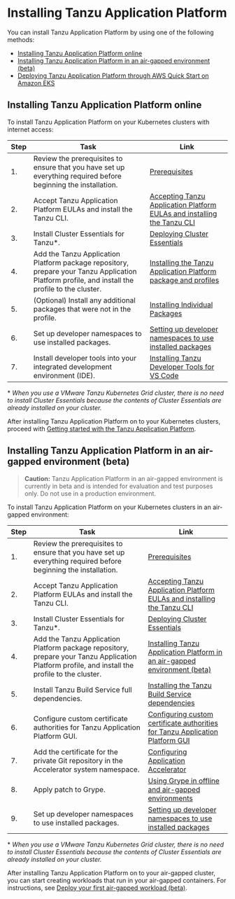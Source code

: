 # Installing Tanzu Application Platform

You can install Tanzu Application Platform by using one of the following methods:

- [Installing Tanzu Application Platform online](#install-online)
- [Installing Tanzu Application Platform in an air-gapped environment (beta)](#install-air-gap)
- [Deploying Tanzu Application Platform through AWS Quick Start on Amazon EKS](https://aws.amazon.com/quickstart/architecture/vmware-tanzu-application-platform/)

## <a id='install-online'></a>Installing Tanzu Application Platform online

To install Tanzu Application Platform on your Kubernetes clusters with internet access:

|Step|Task|Link|
|----|----|----|
|1.| Review the prerequisites to ensure that you have set up everything required before beginning the installation. |[Prerequisites](prerequisites.html)|
|2.| Accept Tanzu Application Platform EULAs and install the Tanzu CLI. |[Accepting Tanzu Application Platform EULAs and installing the Tanzu CLI](install-tanzu-cli.html)|
|3.| Install Cluster Essentials for Tanzu*. |[Deploying Cluster Essentials](https://docs.vmware.com/en/Cluster-Essentials-for-VMware-Tanzu/1.2/cluster-essentials/GUID-deploy.html)|
|4.| Add the Tanzu Application Platform package repository, prepare your Tanzu Application Platform profile, and install the profile to the cluster. |[Installing the Tanzu Application Platform package and profiles](install.html)|
|5.| (Optional) Install any additional packages that were not in the profile. |[Installing Individual Packages](install-components.html)|
|6.| Set up developer namespaces to use installed packages. |[Setting up developer namespaces to use installed packages](set-up-namespaces.html)|
|7.| Install developer tools into your integrated development environment (IDE). |[Installing Tanzu Developer Tools for VS Code](vscode-extension/install.html)|

\* _When you use a VMware Tanzu Kubernetes Grid cluster, there is no need to install Cluster Essentials because the contents of Cluster Essentials are already installed on your cluster._

After installing Tanzu Application Platform on to your Kubernetes clusters, proceed with [Getting started with the Tanzu Application Platform](getting-started.html).

## <a id='install-air-gap'></a>Installing Tanzu Application Platform in an air-gapped environment (beta)

>**Caution:** Tanzu Application Platform in an air-gapped environment is currently in beta and is intended for evaluation and test purposes only. Do not use in a production environment.

To install Tanzu Application Platform on your Kubernetes clusters in an air-gapped environment:

|Step|Task|Link|
|----|----|----|
|1.| Review the prerequisites to ensure that you have set up everything required before beginning the installation. |[Prerequisites](prerequisites.html)|
|2.| Accept Tanzu Application Platform EULAs and install the Tanzu CLI. |[Accepting Tanzu Application Platform EULAs and installing the Tanzu CLI](install-tanzu-cli.html)|
|3.| Install Cluster Essentials for Tanzu*. |[Deploying Cluster Essentials](https://docs.vmware.com/en/Cluster-Essentials-for-VMware-Tanzu/1.2/cluster-essentials/GUID-deploy.html)|
|4.| Add the Tanzu Application Platform package repository, prepare your Tanzu Application Platform profile, and install the profile to the cluster. |[Installing Tanzu Application Platform in an air-gapped environment (beta)](install-air-gap.html)|
|5.| Install Tanzu Build Service full dependencies. |[Installing the Tanzu Build Service dependencies](tbs-offline-install-deps.html)|
|6.| Configure custom certificate authorities for Tanzu Application Platform GUI. |[Configuring custom certificate authorities for Tanzu Application Platform GUI](tap-gui/non-standard-certs.html) |
|7.| Add the certificate for the private Git repository in the Accelerator system namespace. |[Configuring Application Accelerator](application-accelerator/configuration.html)|
|8.| Apply patch to Grype. |[Using Grype in offline and air-gapped environments](scst-scan/offline-airgap.html)|
|9.| Set up developer namespaces to use installed packages. |[Setting up developer namespaces to use installed packages](set-up-namespaces.html)|

\* _When you use a VMware Tanzu Kubernetes Grid cluster, there is no need to install Cluster Essentials because the contents of Cluster Essentials are already installed on your cluster._

After installing Tanzu Application Platform on to your air-gapped cluster, you can start creating workloads that run in your air-gapped containers.
For instructions, see [Deploy your first air-gapped workload (beta)](getting-started/air-gap-workload.html).
